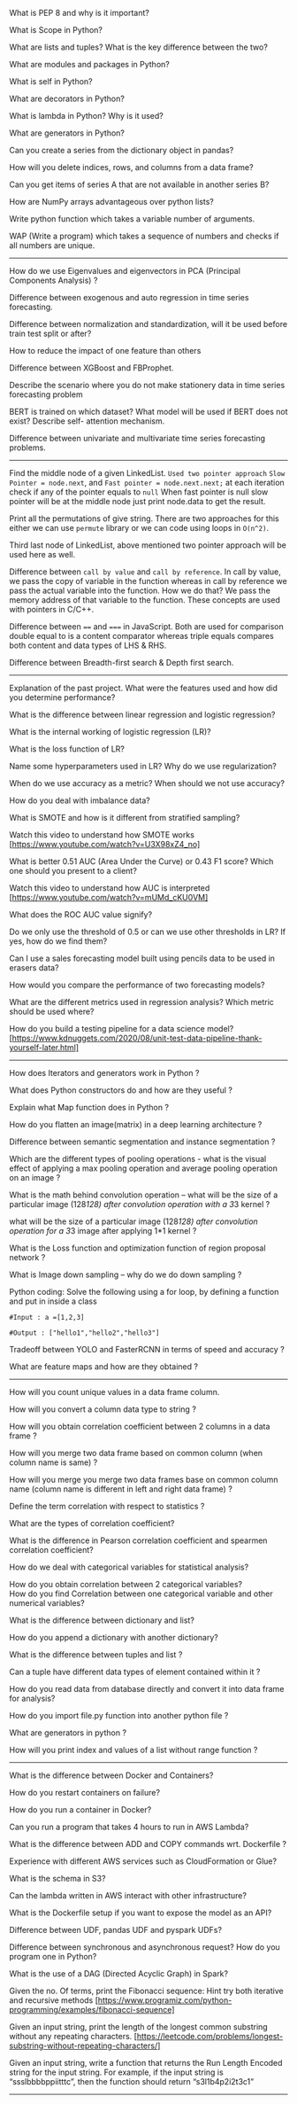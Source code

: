 What is PEP 8 and why is it important? 

What is Scope in Python? 

What are lists and tuples? What is the key difference between the two? 

What are modules and packages in Python? 

What is self in Python?  

What are decorators in Python?  

What is lambda in Python? Why is it used?  

What are generators in Python?  

Can you create a series from the dictionary object in pandas? 

 How will you delete indices, rows, and columns from a data frame?  

 Can you get items of series A that are not available in another series B?  

How are NumPy arrays advantageous over python lists?  

Write python function which takes a variable number of arguments.  

WAP (Write a program) which takes a sequence of numbers and checks if all numbers are unique.

****************************************************************************

How do we use Eigenvalues and eigenvectors in PCA (Principal Components Analysis) ?

Difference between exogenous and auto regression in time series forecasting. 

Difference between normalization and standardization, will it be used before train test split or after? 

How to reduce the impact of one feature than others 

Difference between XGBoost and FBProphet. 

Describe the scenario where you do not make stationery data in time series forecasting problem 

BERT is trained on which dataset? What model will be used if BERT does not exist? Describe self- attention mechanism. 

Difference between univariate and multivariate time series forecasting problems. 
****************************************************************************

Find the middle node of a given LinkedList. 
`Used two pointer approach` 
`Slow Pointer = node.next`, and 
`Fast pointer = node.next.next;` 
at each iteration check if any of the pointer equals to `null`
When fast pointer is null slow pointer will be at the middle node just print node.data to get the result.  
 

Print all the permutations of give string. 
There are two approaches for this either 
we can use `permute` library or 
we can code using loops in `O(n^2)`. 
 

Third last node of LinkedList, 
above mentioned two pointer approach will be used here as well. 

Difference between `call by value` and `call by reference`. 
In call by value, we pass the copy of variable in the function whereas 
in call by reference we pass the actual variable into the function. 
How we do that? We pass the memory address of that variable to the function. 
These concepts are used with pointers in C/C++. 

Difference between `==` and `===` in JavaScript. 
Both are used for comparison 
double equal to is a content comparator whereas 
triple equals compares both content and data types of LHS & RHS. 

Difference between Breadth-first search & Depth first search. 


****************************************************************************
Explanation of the past project. What were the features used and how did you determine performance? 

What is the difference between linear regression and logistic regression? 

What is the internal working of logistic regression (LR)? 

What is the loss function of LR? 

Name some hyperparameters used in LR? Why do we use regularization? 

When do we use accuracy as a metric? When should we not use accuracy? 

How do you deal with imbalance data? 

What is SMOTE and how is it different from stratified sampling? 

Watch this video to understand how SMOTE works [https://www.youtube.com/watch?v=U3X98xZ4_no] 

What is better 0.51 AUC (Area Under the Curve) or 0.43 F1 score? Which one should you present to a client? 

Watch this video to understand how AUC is interpreted [https://www.youtube.com/watch?v=mUMd_cKU0VM] 

What does the ROC AUC value signify? 

Do we only use the threshold of 0.5 or can we use other thresholds in LR? If yes, how do we find them? 

Can I use a sales forecasting model built using pencils data to be used in erasers data? 

How would you compare the performance of two forecasting models? 

What are the different metrics used in regression analysis? Which metric should be used where? 

How do you build a testing pipeline for a data science model? [https://www.kdnuggets.com/2020/08/unit-test-data-pipeline-thank-yourself-later.html] 

****************************************************************************

How does Iterators and generators work in Python ?

What does Python constructors do and how are they useful ?

Explain what Map function does in Python ? 

How do you flatten an image(matrix) in a deep learning architecture ?

Difference between semantic segmentation and instance segmentation ?

Which are the different types of pooling operations - what is the visual effect of applying a max pooling operation and average pooling operation on an image ?

What is the math behind convolution operation – what will be the size of a particular image (128*128) after convolution operation with a 3*3 kernel ?

what will be the size of a particular image (128*128) after convolution operation for a 3*3 image after applying 1*1 kernel ?  

What is the Loss function and optimization function of region proposal network ?

What is Image down sampling – why do we do down sampling ?

Python coding: Solve the following using a for loop, by defining a function and put in inside a class 

`#Input : a =[1,2,3] `

`#Output : ["hello1","hello2","hello3"]` 

Tradeoff between YOLO and FasterRCNN in terms of speed and accuracy ?

What are feature maps and how are they obtained ?

****************************************************************************
How will you count unique values in a data frame column.   

How will you convert a column data type to string ?

How will you obtain correlation coefficient between 2 columns in a data frame ?

How will you merge two data frame based on common column (when column name is same) ? 

How will you merge you merge two data frames base on common column name (column name is different in left and right data frame) ? 

Define the term correlation with respect to statistics ? 

What are the types of correlation coefficient?

What is the difference in Pearson correlation coefficient and spearmen correlation coefficient?

How do we deal with categorical variables for statistical analysis? 

How do you obtain correlation between 2 categorical variables?  
How do you find Correlation between one categorical variable and other numerical variables?  

What is the difference between dictionary and list? 

How do you append a dictionary with another dictionary?  

What is the difference between tuples and list ?

Can a tuple have different data types of element contained within it ? 

How do you read data from database directly and convert it into data frame for analysis? 

How do you import file.py function into another python file ? 

What are generators in python ?  

How will you print index and values of a list without range function ?

****************************************************************************

What is the difference between Docker and Containers? 

How do you restart containers on failure? 

How do you run a container in Docker? 

Can you run a program that takes 4 hours to run in AWS Lambda? 

What is the difference between ADD and COPY commands wrt. Dockerfile ? 

Experience with different AWS services such as CloudFormation or Glue? 

What is the schema in S3? 

Can the lambda written in AWS interact with other infrastructure? 

What is the Dockerfile setup if you want to expose the model as an API? 

Difference between UDF, pandas UDF and pyspark UDFs? 

Difference between synchronous and asynchronous request? How do you program one in Python? 

What is the use of a DAG (Directed Acyclic Graph) in Spark? 

Given the no. Of terms, print the Fibonacci sequence: Hint try both iterative and recursive methods [https://www.programiz.com/python-programming/examples/fibonacci-sequence] 

Given an input string, print the length of the longest common substring without any repeating characters. [https://leetcode.com/problems/longest-substring-without-repeating-characters/] 

Given an input string, write a function that returns the Run Length Encoded string for the input string. For example, if the input string is “ssslbbbbppiitttc”, then the function should return “s3l1b4p2i2t3c1” 

****************************************************************************
